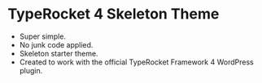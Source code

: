 TypeRocket 4 Skeleton Theme
===

- Super simple.
- No junk code applied.
- Skeleton starter theme.
- Created to work with the official TypeRocket Framework 4 WordPress plugin.